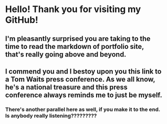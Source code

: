 <h1>Hello! Thank you for visiting my GitHub!</h1>

<h2>I'm pleasantly surprised you are taking to the time to read the markdown of portfolio site, that's really going above and beyond.</h2>

<h2>I commend you and I bestoy upon you this link to a Tom Waits press conference. As we all know, he's a national treasure and this press conference always reminds me to just be myself.</h2>
<h3>There's another parallel here as well, if you make it to the end. Is anybody really listening?????????</h3>
